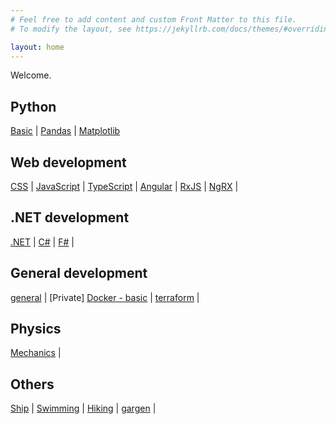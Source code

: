 ```yaml
---
# Feel free to add content and custom Front Matter to this file.
# To modify the layout, see https://jekyllrb.com/docs/themes/#overriding-theme-defaults

layout: home
---
```

Welcome. 

## Python
[Basic](/pages/python-basic.md) | 
[Pandas](/pages/python-pandas.md) | 
[Matplotlib](/pages/python-matplotlib.md)

## Web development
[CSS](/pages/css.md) | 
[JavaScript](/pages/javascript.md) | 
[TypeScript](/pages/typescript.md) | 
[Angular](/pages/angular.md) | 
[RxJS](/pages/rxjs.md) | 
[NgRX](/pages/ngrx.md) |

## .NET development
[.NET](/pages/dotnet.md) | 
[C#](/pages/csharp.md) |
[F#](/pages/fsharp.md) |

## General development
[general](/pages/general-dev.md) | 
[Private] [Docker - basic](/pages/private/docker-basic) | 
[terraform](/pages/terraform.md) | 

## Physics
[Mechanics](/pages/mechanics.md) | 

## Others
[Ship](/pages/ship.md) | 
[Swimming](/pages/swimming.md) | 
[Hiking](/pages/hiking.md) | 
[gargen](/pages/garden.md) | 
